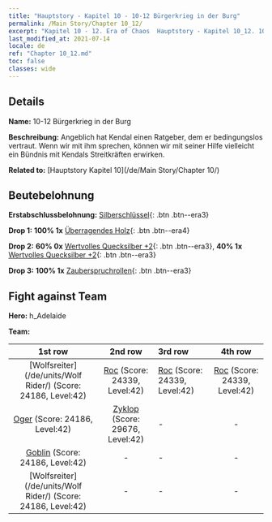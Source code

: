 ```yaml
---
title: "Hauptstory - Kapitel 10 - 10-12 Bürgerkrieg in der Burg"
permalink: /Main Story/Chapter 10_12/
excerpt: "Kapitel 10 - 12. Era of Chaos  Hauptstory - Kapitel 10_12. 10-12 Bürgerkrieg in der Burg"
last_modified_at: 2021-07-14
locale: de
ref: "Chapter 10_12.md"
toc: false
classes: wide
---
```


## Details

 **Name:** 10-12 Bürgerkrieg in der Burg

 **Beschreibung:** Angeblich hat Kendal einen Ratgeber, dem er bedingungslos vertraut. Wenn wir mit ihm sprechen, können wir mit seiner Hilfe vielleicht ein Bündnis mit Kendals Streitkräften erwirken.

 **Related to:** [Hauptstory Kapitel 10](/de/Main Story/Chapter 10/)

## Beutebelohnung

 **Erstabschlussbelohnung:** [Silberschlüssel](/ItemsDE/con_693/){: .btn .btn--era3}

 **Drop 1:** **100% 1x** [Überragendes Holz](/ItemsDE/mat_34/){: .btn .btn--era4}

 **Drop 2:** **60% 0x** [Wertvolles Quecksilber +2](/ItemsDE/mat_28/){: .btn .btn--era3}, **40% 1x** [Wertvolles Quecksilber +2](/ItemsDE/mat_28/){: .btn .btn--era3}

 **Drop 3:** **100% 1x** [Zauberspruchrollen](/ItemsDE/con_694/){: .btn .btn--era3}


## Fight against Team
 **Hero:** h_Adelaide

 **Team:**


  | 1st row | 2nd row | 3rd row | 4th row |
  |:----:|:----:|:----|:----:|
  | [Wolfsreiter](/de/units/Wolf Rider/) (Score: 24186, Level:42)  | [Roc](/de/units/Roc/) (Score: 24339, Level:42)  | [Roc](/de/units/Roc/) (Score: 24339, Level:42)  | [Roc](/de/units/Roc/) (Score: 24339, Level:42)  |
  | [Oger](/de/units/Ogre/) (Score: 24186, Level:42)  | [Zyklop](/de/units/Cyclops/) (Score: 29676, Level:42)  | - | - |
  | [Goblin](/de/units/Goblin/) (Score: 24186, Level:42)  | - | - | - |
  | [Wolfsreiter](/de/units/Wolf Rider/) (Score: 24186, Level:42)  | - | - | - |


